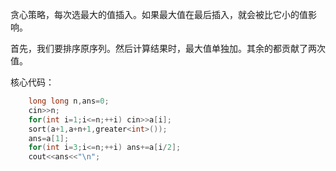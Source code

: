 贪心策略，每次选最大的值插入。如果最大值在最后插入，就会被比它小的值影响。

首先，我们要排序原序列。然后计算结果时，最大值单独加。其余的都贡献了两次值。

核心代码：

```cpp
	long long n,ans=0;
	cin>>n;
	for(int i=1;i<=n;++i) cin>>a[i];
	sort(a+1,a+n+1,greater<int>());
	ans=a[1];
	for(int i=3;i<=n;++i) ans+=a[i/2];
	cout<<ans<<"\n";
```

